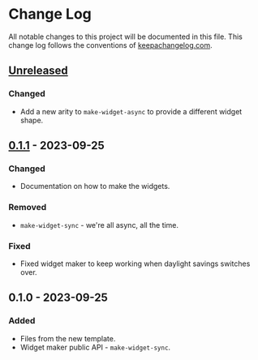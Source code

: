 # Change Log
All notable changes to this project will be documented in this file. This change log follows the conventions of [keepachangelog.com](http://keepachangelog.com/).

## [Unreleased]
### Changed
- Add a new arity to `make-widget-async` to provide a different widget shape.

## [0.1.1] - 2023-09-25
### Changed
- Documentation on how to make the widgets.

### Removed
- `make-widget-sync` - we're all async, all the time.

### Fixed
- Fixed widget maker to keep working when daylight savings switches over.

## 0.1.0 - 2023-09-25
### Added
- Files from the new template.
- Widget maker public API - `make-widget-sync`.

[Unreleased]: https://github.com/your-name/advent-of-code-2022/compare/0.1.1...HEAD
[0.1.1]: https://github.com/your-name/advent-of-code-2022/compare/0.1.0...0.1.1
